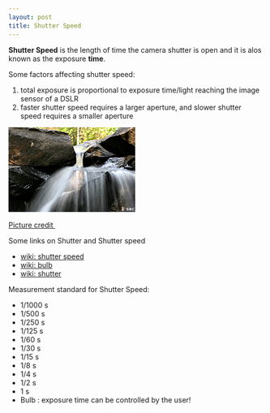```yaml
---
layout: post
title: Shutter Speed
---
```


**Shutter Speed** is the length of time the camera shutter is open and it is alos known as the exposure **time**.

Some factors affecting shutter speed:

1. total exposure is proportional to exposure time/light reaching the image sensor of a DSLR
2. faster shutter speed requires a larger aperture, and slower shutter speed requires a smaller aperture

![](/img/shutter_speed_waterfall.gif "shutter_speed_waterfall")

[Picture credit ](http://en.wikipedia.org/wiki/Image:Shutter_speed_waterfall.gif)

Some links on Shutter and Shutter speed

- [wiki: shutter speed](http://en.wikipedia.org/wiki/Shutter_speed)
- [wiki: bulb](http://en.wikipedia.org/wiki/Bulb_%28photography%29)
- [wiki: shutter](http://en.wikipedia.org/wiki/Shutter_%28photography%29)

Measurement standard for Shutter Speed:

- 1/1000 s
- 1/500 s
- 1/250 s
- 1/125 s
- 1/60 s
- 1/30 s
- 1/15 s
- 1/8 s
- 1/4 s
- 1/2 s
- 1 s
- Bulb : exposure time can be controlled by the user!
